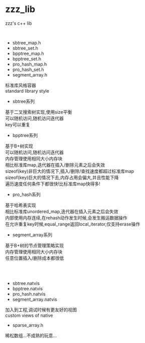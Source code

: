 # zzz_lib
zzz's c++ lib  

<br/>

* sbtree_map.h
* sbtree_set.h
* bpptree_map.h
* bpptree_set.h
* pro_hash_map.h
* pro_hash_set.h
* segment_array.h

标准库风格容器<br/>
standard library style<br/>

* sbtree系列

基于二叉搜索树实现,使用size平衡<br/>
可以随机访问,随机访问迭代器<br/>
key可以重复<br/>

* bpptree系列

基于B+树实现<br/>
可以随机访问,随机访问迭代器<br/>
内存管理使用相同大小内存块<br/>
相比标准库map,迭代器在插入/删除元素之后会失效<br/>
sizeof(key)非巨大的情况下,插入/删除/查找速度都超过标准库map<br/>
sizeof(key)巨大的情况下去,内存占用会偏大,并且性能下降<br/>
遍历速度任何条件下都很快!比标准库map快得多!<br/>

* pro_hash系列

基于哈希表实现<br/>
相比标准库unordered_map,迭代器在插入元素之后会失效<br/>
内部使用内存连续,在rehash动作发生时候,会发生搬运数据操作<br/>
在允许重复key时候,equal_range返回local_iterator,仅支持erase操作<br/>

* segment_array系列

基于B+树的节点管理策略实现<br/>
内存管理使用相同大小内存块<br/>
任意位置插入/删除成本都很低<br/>

<br/>
<br/>

* sbtree.natvis
* bpptree.natvis
* pro_hash.natvis
* segment_array.natvis

加入到工程,调试时候有更友好的视图<br/>
custom views of native<br/>

* sparse_array.h

稀松数组...不成熟的玩意...<br/>